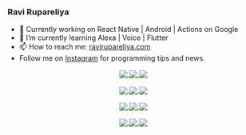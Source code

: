 ### Ravi Rupareliya

- 🔭 Currently working on React Native | Android | Actions on Google
- 🌱 I’m currently learning Alexa | Voice | Flutter
- 📫 How to reach me: [ravirupareliya.com](https://ravirupareliya.com)
- Follow me on [Instagram](https://www.instagram.com/ravi.rupareliya/) for programming tips and news.

<a href="https://www.instagram.com/ravi.rupareliya/" target="_blank">
<!-- insta-feed:START-->
<p align="center">
<img align="center" src=https://scontent-atl3-1.cdninstagram.com/v/t51.2885-15/e35/s150x150/119738360_171946631175661_8308691936849414239_n.jpg?_nc_ht=scontent-atl3-1.cdninstagram.com&_nc_cat=101&_nc_ohc=lRuhdomIikwAX-pBRWb&_nc_tp=15&oh=182b05a5525c3306715907f5c9bf1200&oe=5F9385DD />
<img align="center" src=https://scontent-atl3-1.cdninstagram.com/v/t51.2885-15/e35/s150x150/119471335_3325605627530848_5783608158621298966_n.jpg?_nc_ht=scontent-atl3-1.cdninstagram.com&_nc_cat=104&_nc_ohc=Ae31j_BfvjAAX--RyJG&_nc_tp=15&oh=98c63f1ae1587677f83cba9e72f946b2&oe=5F940281 />
<img align="center" src=https://scontent-atl3-1.cdninstagram.com/v/t51.2885-15/e35/s150x150/118735524_155532192843864_2438830621806811548_n.jpg?_nc_ht=scontent-atl3-1.cdninstagram.com&_nc_cat=100&_nc_ohc=bF-mGcLwi3sAX-u67hB&_nc_tp=15&oh=8a64bb0166a3f548207211cbaf7b88b1&oe=5F91CEEE />
</p>
<p align="center">
<img align="center" src=https://scontent-atl3-1.cdninstagram.com/v/t51.2885-15/e35/s150x150/118358282_793232521422249_4194198869826492121_n.jpg?_nc_ht=scontent-atl3-1.cdninstagram.com&_nc_cat=109&_nc_ohc=tSD-rn9jlG0AX9xEx1n&_nc_tp=15&oh=59458b97be70f9df02d39324c6235f3e&oe=5F909FBC />
<img align="center" src=https://scontent-atl3-1.cdninstagram.com/v/t51.2885-15/e35/s150x150/118083536_653646245259286_4437462516989252087_n.jpg?_nc_ht=scontent-atl3-1.cdninstagram.com&_nc_cat=110&_nc_ohc=wmxuu0P-990AX-icGsT&_nc_tp=15&oh=2b9c6d960129d46b6c596872b5a2cb2e&oe=5F910F5C />
<img align="center" src=https://scontent-atl3-1.cdninstagram.com/v/t51.2885-15/e35/s150x150/118175330_604822603490734_6882222491011634628_n.jpg?_nc_ht=scontent-atl3-1.cdninstagram.com&_nc_cat=110&_nc_ohc=sEUEUN-3a0QAX9k4tiZ&_nc_tp=15&oh=75eed96ece840e049baa7b0e302aefa8&oe=5F9338F7 />
</p>
<p align="center">
<img align="center" src=https://scontent-atl3-1.cdninstagram.com/v/t51.2885-15/e35/s150x150/117801930_118850686597100_8281062695853943386_n.jpg?_nc_ht=scontent-atl3-1.cdninstagram.com&_nc_cat=108&_nc_ohc=Di7bsrVP-JMAX87FODT&_nc_tp=15&oh=cc61b2e476d002ce11978102710334ef&oe=5F93AAC0 />
<img align="center" src=https://scontent-atl3-1.cdninstagram.com/v/t51.2885-15/e35/s150x150/117867292_2771207523148452_3241414180657952736_n.jpg?_nc_ht=scontent-atl3-1.cdninstagram.com&_nc_cat=100&_nc_ohc=bYb6eU5LPygAX96WbY6&_nc_tp=15&oh=ecbe4402b9bbef77701021466a9a1b66&oe=5F934321 />
<img align="center" src=https://scontent-atl3-1.cdninstagram.com/v/t51.2885-15/e35/s150x150/117931678_793632161399712_7562658963115355616_n.jpg?_nc_ht=scontent-atl3-1.cdninstagram.com&_nc_cat=100&_nc_ohc=giwm3nWIlFoAX9Xgm5l&_nc_tp=15&oh=955324845bf5af20300d369be6620fab&oe=5F914E37 />
</p>
<p align="center">
<img align="center" src=https://scontent-atl3-1.cdninstagram.com/v/t51.2885-15/e35/s150x150/117747115_220949032661980_1081920512424702093_n.jpg?_nc_ht=scontent-atl3-1.cdninstagram.com&_nc_cat=104&_nc_ohc=JXAoUWpgw5AAX_9MjSh&_nc_tp=15&oh=65b1c1f7a0e0511a2f91c09448d6d914&oe=5F92BA96 />
<img align="center" src=https://scontent-atl3-1.cdninstagram.com/v/t51.2885-15/e35/s150x150/117564950_167171931547080_7523565149947571776_n.jpg?_nc_ht=scontent-atl3-1.cdninstagram.com&_nc_cat=100&_nc_ohc=1FJ8z1KhF3IAX-pdhdh&_nc_tp=15&oh=780962a1ef86199c39323a78c5f9dab9&oe=5F91EADD />
<img align="center" src=https://scontent-atl3-1.cdninstagram.com/v/t51.2885-15/e35/s150x150/117307859_603477283647910_4747232603067507655_n.jpg?_nc_ht=scontent-atl3-1.cdninstagram.com&_nc_cat=110&_nc_ohc=QFIONo6sVOEAX_5J6yZ&_nc_tp=15&oh=cbde63b718f8ea40b99761d304022ad5&oe=5F90F984 />
</p>

<!-- insta-feed:END-->
</a>
